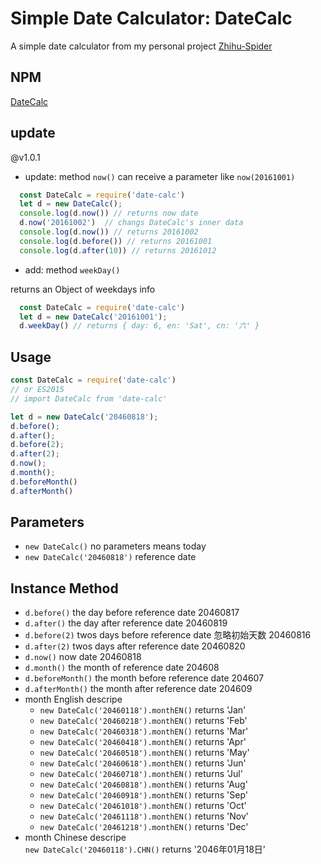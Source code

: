 # Simple Date Calculator: DateCalc

A simple date calculator from my personal project [Zhihu-Spider](https://github.com/ccforward/zhihu)


## NPM

[DateCalc](https://www.npmjs.com/package/date-calc)

## update

@v1.0.1

* update: method `now()` can receive a parameter like `now(20161001)`

``` js
  const DateCalc = require('date-calc')
  let d = new DateCalc();
  console.log(d.now()) // returns now date
  d.now('20161002')  // changs DateCalc's inner data
  console.log(d.now()) // returns 20161002
  console.log(d.before()) // returns 20161001
  console.log(d.after(10)) // returns 20161012
```

* add: method `weekDay()`
  
returns an Object of weekdays info

``` js
  const DateCalc = require('date-calc')
  let d = new DateCalc('20161001');
  d.weekDay() // returns { day: 6, en: 'Sat', cn: '六' }
```

## Usage

``` js
const DateCalc = require('date-calc')
// or ES2015
// import DateCalc from 'date-calc'

let d = new DateCalc('20460818');
d.before();
d.after();
d.before(2);
d.after(2);
d.now();
d.month();
d.beforeMonth()
d.afterMonth()

```

## Parameters

* `new DateCalc()` no parameters means today
* `new DateCalc('20460818')`  reference date

## Instance Method

* `d.before()` the day before reference date 20460817
* `d.after()` the day after reference date 20460819
* `d.before(2)` twos days before reference date 忽略初始天数 20460816
* `d.after(2)` twos days after reference date 20460820
* `d.now()` now date 20460818
* `d.month()` the month of reference date 204608
* `d.beforeMonth()` the month before reference date 204607
* `d.afterMonth()` the month after reference date 204609
* month English descripe
  * `new DateCalc('20460118').monthEN()` returns 'Jan'
  * `new DateCalc('20460218').monthEN()` returns 'Feb'
  * `new DateCalc('20460318').monthEN()` returns 'Mar'
  * `new DateCalc('20460418').monthEN()` returns 'Apr'
  * `new DateCalc('20460518').monthEN()` returns 'May'
  * `new DateCalc('20460618').monthEN()` returns 'Jun'
  * `new DateCalc('20460718').monthEN()` returns 'Jul'
  * `new DateCalc('20460818').monthEN()` returns 'Aug'
  * `new DateCalc('20460918').monthEN()` returns 'Sep'
  * `new DateCalc('20461018').monthEN()` returns 'Oct'
  * `new DateCalc('20461118').monthEN()` returns 'Nov'
  * `new DateCalc('20461218').monthEN()` returns 'Dec'
* month Chinese descripe  
  `new DateCalc('20460118').CHN()` returns '2046年01月18日'
